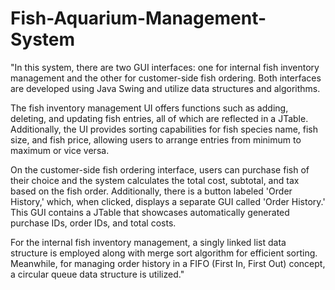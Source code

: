 # Fish-Aquarium-Management-System

"In this system, there are two GUI interfaces: one for internal fish inventory management and the other for customer-side fish ordering. Both interfaces are developed using Java Swing and utilize data structures and algorithms.

The fish inventory management UI offers functions such as adding, deleting, and updating fish entries, all of which are reflected in a JTable. Additionally, the UI provides sorting capabilities for fish species name, fish size, and fish price, allowing users to arrange entries from minimum to maximum or vice versa.

On the customer-side fish ordering interface, users can purchase fish of their choice and the system calculates the total cost, subtotal, and tax based on the fish order. Additionally, there is a button labeled 'Order History,' which, when clicked, displays a separate GUI called 'Order History.' This GUI contains a JTable that showcases automatically generated purchase IDs, order IDs, and total costs.

For the internal fish inventory management, a singly linked list data structure is employed along with merge sort algorithm for efficient sorting. Meanwhile, for managing order history in a FIFO (First In, First Out) concept, a circular queue data structure is utilized."

